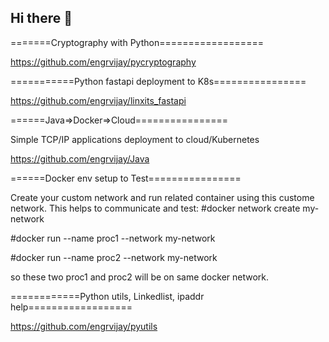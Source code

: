 ## Hi there 👋

<!--
**engrvijay/engrvijay** is a ✨ _special_ ✨ repository because its `README.md` (this file) appears on your GitHub profile.

Here are some ideas to get you started:

- 🔭 I’m currently working on ...
- 🌱 I’m currently learning ...
- 👯 I’m looking to collaborate on ...
- 🤔 I’m looking for help with ...
- 💬 Ask me about ...
- 📫 How to reach me: ...
- 😄 Pronouns: ...
- ⚡ Fun fact: ...
-->
=======Cryptography with Python==================

https://github.com/engrvijay/pycryptography

===========Python fastapi deployment to K8s================

https://github.com/engrvijay/linxits_fastapi

======Java=>Docker=>Cloud================

Simple TCP/IP applications deployment to cloud/Kubernetes

https://github.com/engrvijay/Java

======Docker env setup to Test================

Create your custom network and run related container using this custome network. This helps to communicate and test:
#docker network create my-network

#docker run --name proc1 --network my-network

#docker run --name proc2 --network my-network

so these two proc1 and proc2 will be on same docker network.


============Python utils, Linkedlist, ipaddr help==================

https://github.com/engrvijay/pyutils






